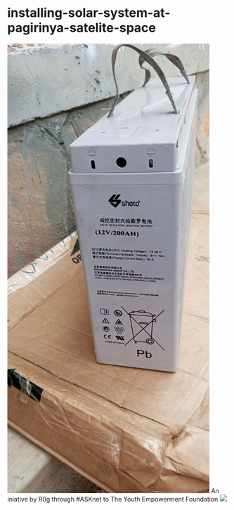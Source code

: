 # installing-solar-system-at-pagirinya-satelite-space
![](Images/IMG_20220416_003945_107.jpg)
An iniative by R0g through #ASKnet to The Youth Empowerment Foundation
![](IMG_20220416_003945_107.jpg) 
